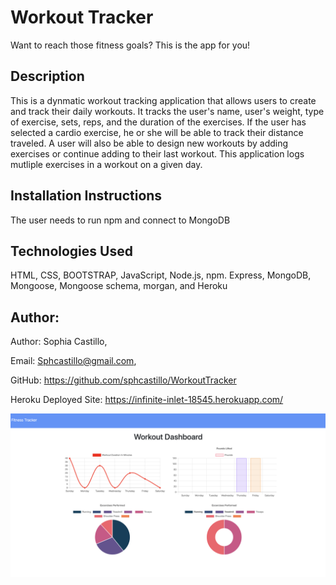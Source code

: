 # Workout Tracker

Want to reach those fitness goals? This is the app for you!

## Description

This is a dynmatic workout tracking application that allows users to create and track their daily workouts. It tracks the user's name, user's weight, type of exercise, sets, reps, and the duration of the exercises. If the user has selected a cardio exercise, he or she will be able to track their distance traveled. A user will also be able to design new workouts by adding exercises or continue adding to their last workout. This application logs mutliple exercises in a workout on a given day. 

## Installation Instructions

The user needs to run npm and connect to MongoDB


## Technologies Used

HTML, CSS, BOOTSTRAP, JavaScript, Node.js, npm. Express, MongoDB, Mongoose, Mongoose schema, morgan, and Heroku


## Author:

Author: Sophia Castillo,


Email: Sphcastillo@gmail.com,


GitHub: https://github.com/sphcastillo/WorkoutTracker


Heroku Deployed Site: https://infinite-inlet-18545.herokuapp.com/


<img src="imgFolder/Screen Shot 2020-09-25 at 5.05.11 AM.png"/>
